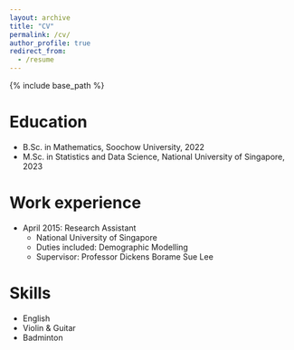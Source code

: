 ```yaml
---
layout: archive
title: "CV"
permalink: /cv/
author_profile: true
redirect_from:
  - /resume
---
```


{% include base_path %}

Education
======
* B.Sc. in Mathematics, Soochow University, 2022
* M.Sc. in Statistics and Data Science, National University of Singapore, 2023

Work experience
======
* April 2015: Research Assistant
  * National University of Singapore
  * Duties included: Demographic Modelling
  * Supervisor: Professor Dickens Borame Sue Lee
  
Skills
======
* English
* Violin & Guitar
* Badminton
